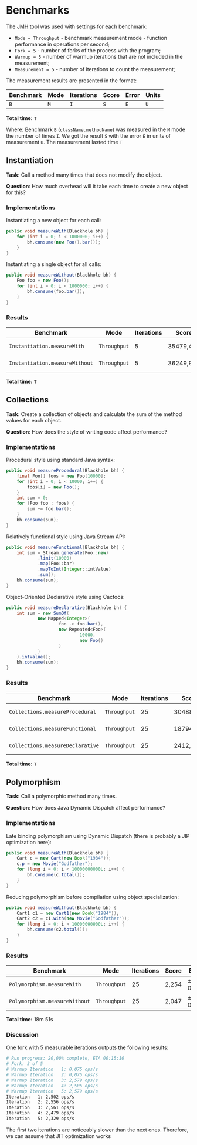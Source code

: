 # Benchmarks

The [JMH](https://github.com/openjdk/jmh) tool was used with settings for each benchmark:

+ `Mode = Throughput` - benchmark measurement mode - function performance in operations per second;
+ `Fork = 5` - number of forks of the process with the program;
+ `Warmup = 5` - number of warmup iterations that are not included in the measurement;
+ `Measurement = 5` - number of iterations to count the measurement;


The measurement results are presented in the format:

Benchmark | Mode | Iterations | Score | Error | Units
------ | ------ | ------ | ------ | ------ | ------
`B` | `M` | `I` | `S` | `E` | `U`

**Total time:** `T`

Where: Benchmark `B` (`className.methodName`) was measured in the `M` mode the number of times `I`. We got the result `S` with the error `E` in units of measurement `U`. The measurement lasted time `T`



## Instantiation

**Task**: Call a method many times that does not modify the object.

**Question**: How much overhead will it take each time to create a new object for this?

### Implementations

Instantiating a new object for each call:

```Java
public void measureWith(Blackhole bh) {
    for (int i = 0; i < 1000000; i++) {
        bh.consume(new Foo().bar());
    }
}
```

Instantiating a single object for all calls:

```Java
public void measureWithout(Blackhole bh) {
    Foo foo = new Foo();
    for (int i = 0; i < 1000000; i++) {
        bh.consume(foo.bar());
    }
}
```

### Results

Benchmark | Mode | Iterations | Score | Error | Units
------ | ------ | ------ | ------ | ------ | ------
`Instantiation.measureWith` | `Throughput` | 5 | 35479,436 | ± 3843,144 | ops/s 
`Instantiation.measureWithout` | `Throughput` | 5 | 36249,932 | ± 711,607 | ops/s
 
**Total time:** `T`


## Collections

**Task**: Create a collection of objects and calculate the sum of the method values for each object.

**Question**: How does the style of writing code affect performance?

### Implementations

Procedural style using standard Java syntax:

```Java
public void measureProcedural(Blackhole bh) {
    final Foo[] foos = new Foo[10000];
    for (int i = 0; i < 10000; i++) {
        foos[i] = new Foo();
    }
    int sum = 0;
    for (Foo foo : foos) {
        sum += foo.bar();
    }
    bh.consume(sum);
}
```

Relatively functional style using Java Stream API:

```Java
public void measureFunctional(Blackhole bh) {
    int sum = Stream.generate(Foo::new)
            .limit(10000)
            .map(Foo::bar)
            .mapToInt(Integer::intValue)
            .sum();
    bh.consume(sum);
}
```

Object-Oriented Declarative style using Cactoos:

```Java
public void measureDeclarative(Blackhole bh) {
    int sum = new SumOf(
            new Mapped<Integer>(
                    foo -> foo.bar(),
                    new Repeated<Foo>(
                            10000,
                            new Foo()
                    )
            )
    ).intValue();
    bh.consume(sum);
}
```

### Results

Benchmark | Mode | Iterations | Score | Error | Units
------ | ------ | ------ | ------ | ------ | ------
`Collections.measureProcedural` | `Throughput` | 25 | 30488,728 | ± 1379,901 | ops/s
`Collections.measureFunctional` | `Throughput` | 25 | 18794,544 | ± 466,739 | ops/s
`Collections.measureDeclarative` | `Throughput` | 25 | 2412,086 | ± 180,319 | ops/s

**Total time:** `T`



## Polymorphism

**Task**: Call a polymorphic method many times.

**Question**: How does Java Dynamic Dispatch affect performance?

### Implementations

Late binding polymorphism using Dynamic Dispatch (there is probably a JIP optimization here):

```Java
public void measureWith(Blackhole bh) {
    Cart c = new Cart(new Book("1984"));
    c.p = new Movie("Godfather");
    for (long i = 0; i < 10000000000L; i++) {
        bh.consume(c.total());
    }
}
```

Reducing polymorphism before compilation using object specialization:

```Java
public void measureWithout(Blackhole bh) {
    Cart1 c1 = new Cart1(new Book("1984"));
    Cart2 c2 = c1.with(new Movie("Godfather"));
    for (long i = 0; i < 10000000000L; i++) {
        bh.consume(c2.total());
    }
}
```

### Results

Benchmark | Mode | Iterations | Score | Error | Units
------ | ------ | ------ | ------ | ------ | ------
`Polymorphism.measureWith` | `Throughput` | 25 | 2,254 | ± 0,173 | ops/s
`Polymorphism.measureWithout` | `Throughput` | 25 | 2,047 | ± 0,058 | ops/s

**Total time:** 18m 51s

### Discussion

One fork with 5 measurable iterations outputs the following results:

```bash
# Run progress: 20,00% complete, ETA 00:15:10
# Fork: 3 of 5
# Warmup Iteration   1: 0,075 ops/s
# Warmup Iteration   2: 0,075 ops/s
# Warmup Iteration   3: 2,579 ops/s
# Warmup Iteration   4: 2,506 ops/s
# Warmup Iteration   5: 2,579 ops/s
Iteration   1: 2,502 ops/s
Iteration   2: 2,556 ops/s
Iteration   3: 2,561 ops/s
Iteration   4: 2,479 ops/s
Iteration   5: 2,329 ops/s
```

The first two iterations are noticeably slower than the next ones. Therefore, we can assume that JIT optimization works
